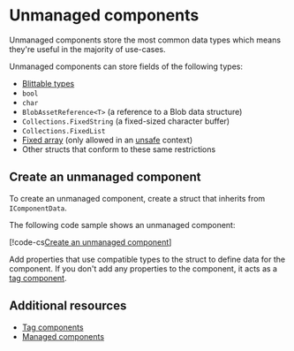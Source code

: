 # Unmanaged components

Unmanaged components store the most common data types which means they're useful in the majority of use-cases.

Unmanaged components can store fields of the following types:

* [Blittable types](https://docs.microsoft.com/en-us/dotnet/framework/interop/blittable-and-non-blittable-types)
* `bool`
* `char`
* `BlobAssetReference<T>` (a reference to a Blob data structure)
* `Collections.FixedString` (a fixed-sized character buffer)
* `Collections.FixedList`
* [Fixed array](https://docs.microsoft.com/en-us/dotnet/csharp/language-reference/keywords/fixed-statement) (only allowed in an [unsafe](https://docs.microsoft.com/en-us/dotnet/csharp/language-reference/keywords/unsafe) context)
* Other structs that conform to these same restrictions

## Create an unmanaged component

To create an unmanaged component, create a struct that inherits from `IComponentData`.

The following code sample shows an unmanaged component:

[!code-cs[Create an unmanaged component](../DocCodeSamples.Tests/CreateComponentExamples.cs#unmanaged)]

Add properties that use compatible types to the struct to define data for the component. If you don't add any properties to the component, it acts as a [tag component](components-tag.md).

## Additional resources

* [Tag components](components-tag.md)
* [Managed components](components-managed.md)